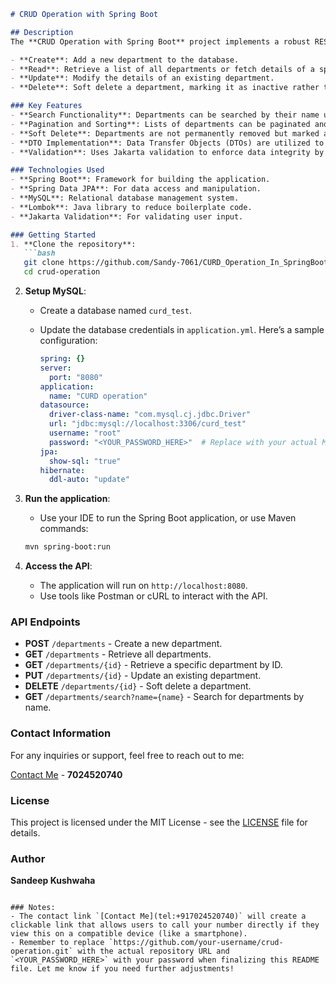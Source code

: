 
```markdown
# CRUD Operation with Spring Boot

## Description
The **CRUD Operation with Spring Boot** project implements a robust RESTful API for managing department entities within a database. The application allows users to perform the following operations on departments:

- **Create**: Add a new department to the database.
- **Read**: Retrieve a list of all departments or fetch details of a specific department by its ID.
- **Update**: Modify the details of an existing department.
- **Delete**: Soft delete a department, marking it as inactive rather than removing it from the database.

### Key Features
- **Search Functionality**: Departments can be searched by their name using a case-insensitive search query.
- **Pagination and Sorting**: Lists of departments can be paginated and sorted based on specified parameters (not implemented in the provided code but can be easily added).
- **Soft Delete**: Departments are not permanently removed but marked as inactive, allowing for data retention and easy restoration.
- **DTO Implementation**: Data Transfer Objects (DTOs) are utilized to separate the entity logic from the data transfer logic, ensuring better encapsulation and clarity.
- **Validation**: Uses Jakarta validation to enforce data integrity by validating input fields.

### Technologies Used
- **Spring Boot**: Framework for building the application.
- **Spring Data JPA**: For data access and manipulation.
- **MySQL**: Relational database management system.
- **Lombok**: Java library to reduce boilerplate code.
- **Jakarta Validation**: For validating user input.

### Getting Started
1. **Clone the repository**:
   ```bash
   git clone https://github.com/Sandy-7061/CURD_Operation_In_SpringBoot.git
   cd crud-operation
   ```

2. **Setup MySQL**:
   - Create a database named `curd_test`.
   - Update the database credentials in `application.yml`. Here’s a sample configuration:

     ```yaml
     spring: {}
     server:
       port: "8080"
     application:
       name: "CURD operation"
     datasource:
       driver-class-name: "com.mysql.cj.jdbc.Driver"
       url: "jdbc:mysql://localhost:3306/curd_test"
       username: "root"
       password: "<YOUR_PASSWORD_HERE>"  # Replace with your actual MySQL password
     jpa:
       show-sql: "true"
     hibernate:
       ddl-auto: "update"
     ```

3. **Run the application**:
   - Use your IDE to run the Spring Boot application, or use Maven commands:
   ```bash
   mvn spring-boot:run
   ```

4. **Access the API**:
   - The application will run on `http://localhost:8080`.
   - Use tools like Postman or cURL to interact with the API.

### API Endpoints
- **POST** `/departments` - Create a new department.
- **GET** `/departments` - Retrieve all departments.
- **GET** `/departments/{id}` - Retrieve a specific department by ID.
- **PUT** `/departments/{id}` - Update an existing department.
- **DELETE** `/departments/{id}` - Soft delete a department.
- **GET** `/departments/search?name={name}` - Search for departments by name.

### Contact Information
For any inquiries or support, feel free to reach out to me:

[Contact Me](tel:+917024520740) - **7024520740**

### License
This project is licensed under the MIT License - see the [LICENSE](LICENSE) file for details.

### Author
**Sandeep Kushwaha**
```

### Notes:
- The contact link `[Contact Me](tel:+917024520740)` will create a clickable link that allows users to call your number directly if they view this on a compatible device (like a smartphone).
- Remember to replace `https://github.com/your-username/crud-operation.git` with the actual repository URL and `<YOUR_PASSWORD_HERE>` with your password when finalizing this README file. Let me know if you need further adjustments!
